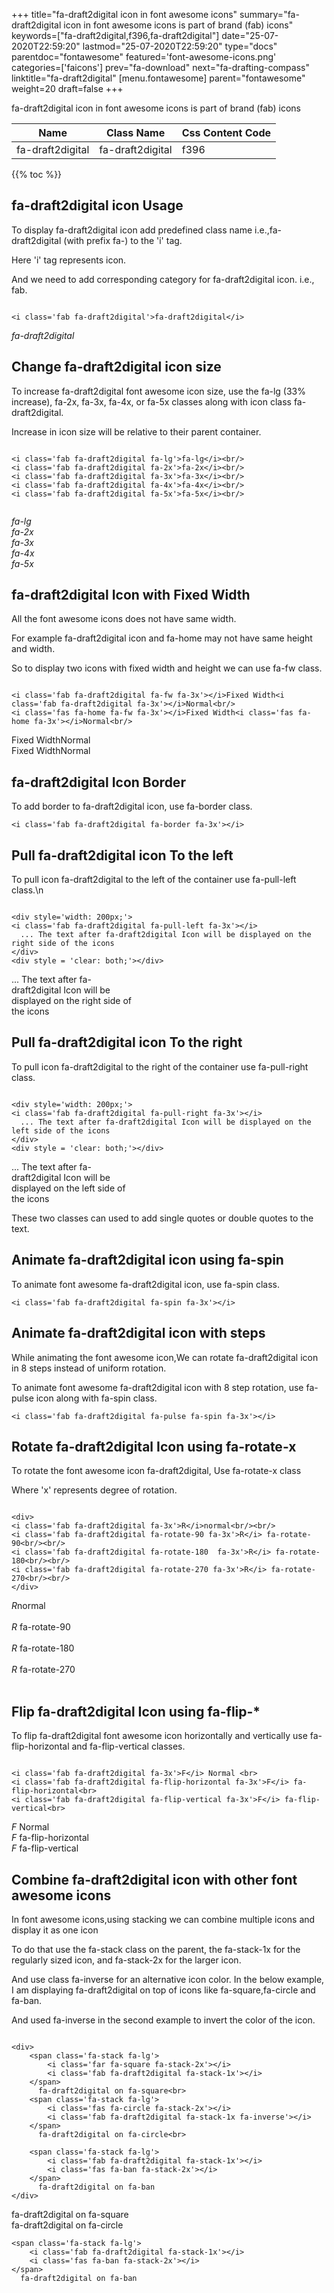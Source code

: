 +++
title="fa-draft2digital icon in font awesome icons"
summary="fa-draft2digital icon in font awesome icons is part of brand (fab) icons"
keywords=["fa-draft2digital,f396,fa-draft2digital"]
date="25-07-2020T22:59:20"
lastmod="25-07-2020T22:59:20"
type="docs"
parentdoc="fontawesome"
featured='font-awesome-icons.png'
categories=['faicons']
prev="fa-download"
next="fa-drafting-compass"
linktitle="fa-draft2digital"
[menu.fontawesome]
parent="fontawesome"
weight=20
draft=false
+++


fa-draft2digital icon in font awesome icons is part of brand (fab) icons

<div class='table-responsive'><table class='table'><thead><tr><th>Name</th><th>Class Name</th><th>Css Content Code</th></tr></thead><tbody><tr><td>fa-draft2digital</td><td>fa-draft2digital</td><td>f396</td></tr></tbody></table></div>


{{% toc %}}


## fa-draft2digital icon Usage

To display fa-draft2digital icon add predefined class name i.e.,fa-draft2digital (with prefix fa-) to the 'i' tag.

Here 'i' tag represents icon.

And we need to add corresponding category for fa-draft2digital icon. i.e., fab.


```

<i class='fab fa-draft2digital'>fa-draft2digital</i>
```

<i class='fab fa-draft2digital'>fa-draft2digital</i>




## Change fa-draft2digital icon size
To increase fa-draft2digital font awesome icon size, use the fa-lg (33% increase), fa-2x, fa-3x, fa-4x, or fa-5x classes along with icon class fa-draft2digital.

Increase in icon size will be relative to their parent container. 

```

<i class='fab fa-draft2digital fa-lg'>fa-lg</i><br/>
<i class='fab fa-draft2digital fa-2x'>fa-2x</i><br/>
<i class='fab fa-draft2digital fa-3x'>fa-3x</i><br/>
<i class='fab fa-draft2digital fa-4x'>fa-4x</i><br/>
<i class='fab fa-draft2digital fa-5x'>fa-5x</i><br/>
            
```

<i class='fab fa-draft2digital fa-lg'>fa-lg</i><br/>
<i class='fab fa-draft2digital fa-2x'>fa-2x</i><br/>
<i class='fab fa-draft2digital fa-3x'>fa-3x</i><br/>
<i class='fab fa-draft2digital fa-4x'>fa-4x</i><br/>
<i class='fab fa-draft2digital fa-5x'>fa-5x</i><br/>
            



## fa-draft2digital Icon with Fixed Width 

All the font awesome icons does not have same width.

For example fa-draft2digital icon and fa-home may not have same height and width.

So to display two icons with fixed width and height we can use fa-fw class.


```

<i class='fab fa-draft2digital fa-fw fa-3x'></i>Fixed Width<i class='fab fa-draft2digital fa-3x'></i>Normal<br/>
<i class='fas fa-home fa-fw fa-3x'></i>Fixed Width<i class='fas fa-home fa-3x'></i>Normal<br/>
```

<i class='fab fa-draft2digital fa-fw fa-3x'></i>Fixed Width<i class='fab fa-draft2digital fa-3x'></i>Normal<br/>
<i class='fas fa-home fa-fw fa-3x'></i>Fixed Width<i class='fas fa-home fa-3x'></i>Normal<br/>



## fa-draft2digital Icon Border 

To add border to fa-draft2digital icon, use fa-border class.


```
<i class='fab fa-draft2digital fa-border fa-3x'></i>

```
<i class='fab fa-draft2digital fa-border fa-3x'></i>





## Pull fa-draft2digital icon To the left

To pull icon fa-draft2digital to the left of the container use fa-pull-left class.\n

```

<div style='width: 200px;'>
<i class='fab fa-draft2digital fa-pull-left fa-3x'></i>
  ... The text after fa-draft2digital Icon will be displayed on the right side of the icons
</div>
<div style = 'clear: both;'></div>
```

<div style='width: 200px;'>
<i class='fab fa-draft2digital fa-pull-left fa-3x'></i>
  ... The text after fa-draft2digital Icon will be displayed on the right side of the icons
</div>
<div style = 'clear: both;'></div>




## Pull fa-draft2digital icon To the right
To pull icon fa-draft2digital to the right of the container use fa-pull-right class.

```

<div style='width: 200px;'>
<i class='fab fa-draft2digital fa-pull-right fa-3x'></i>
  ... The text after fa-draft2digital Icon will be displayed on the left side of the icons
</div>
<div style = 'clear: both;'></div>
```

<div style='width: 200px;'>
<i class='fab fa-draft2digital fa-pull-right fa-3x'></i>
  ... The text after fa-draft2digital Icon will be displayed on the left side of the icons
</div>
<div style = 'clear: both;'></div>

These two classes can used to add single quotes or double quotes to the text.


## Animate fa-draft2digital icon using fa-spin
To animate font awesome fa-draft2digital icon, use fa-spin class.

```
<i class='fab fa-draft2digital fa-spin fa-3x'></i>
```
<i class='fab fa-draft2digital fa-spin fa-3x'></i>




## Animate fa-draft2digital icon with steps
While animating the font awesome icon,We can rotate fa-draft2digital icon in 8 steps instead of uniform rotation.

To animate font awesome fa-draft2digital icon with 8 step rotation, use fa-pulse icon along with fa-spin class.


```
<i class='fab fa-draft2digital fa-pulse fa-spin fa-3x'></i>

```
<i class='fab fa-draft2digital fa-pulse fa-spin fa-3x'></i>





## Rotate fa-draft2digital Icon using fa-rotate-x
To rotate the font awesome icon fa-draft2digital, Use fa-rotate-x class

Where 'x' represents degree of rotation.


```

<div>
<i class='fab fa-draft2digital fa-3x'>R</i>normal<br/><br/>
<i class='fab fa-draft2digital fa-rotate-90 fa-3x'>R</i> fa-rotate-90<br/><br/> 
<i class='fab fa-draft2digital fa-rotate-180  fa-3x'>R</i> fa-rotate-180<br/><br/> 
<i class='fab fa-draft2digital fa-rotate-270 fa-3x'>R</i> fa-rotate-270<br/><br/>
</div>
```

<div>
<i class='fab fa-draft2digital fa-3x'>R</i>normal<br/><br/>
<i class='fab fa-draft2digital fa-rotate-90 fa-3x'>R</i> fa-rotate-90<br/><br/> 
<i class='fab fa-draft2digital fa-rotate-180  fa-3x'>R</i> fa-rotate-180<br/><br/> 
<i class='fab fa-draft2digital fa-rotate-270 fa-3x'>R</i> fa-rotate-270<br/><br/>
</div>




## Flip fa-draft2digital Icon using fa-flip-*
To flip fa-draft2digital font awesome icon horizontally and vertically use fa-flip-horizontal and fa-flip-vertical classes. 

```

<i class='fab fa-draft2digital fa-3x'>F</i> Normal <br>
<i class='fab fa-draft2digital fa-flip-horizontal fa-3x'>F</i> fa-flip-horizontal<br>
<i class='fab fa-draft2digital fa-flip-vertical fa-3x'>F</i> fa-flip-vertical<br>
```

<i class='fab fa-draft2digital fa-3x'>F</i> Normal <br>
<i class='fab fa-draft2digital fa-flip-horizontal fa-3x'>F</i> fa-flip-horizontal<br>
<i class='fab fa-draft2digital fa-flip-vertical fa-3x'>F</i> fa-flip-vertical<br>




## Combine fa-draft2digital icon with other font awesome icons
In font awesome icons,using stacking we can combine multiple icons and display it as one icon 

To do that use the fa-stack class on the parent, the fa-stack-1x for the regularly sized icon, and fa-stack-2x for the larger icon.

And use class fa-inverse for an alternative icon color. 
In the below example, I am displaying fa-draft2digital on top of icons like fa-square,fa-circle and fa-ban.

And used fa-inverse in the second example to invert the color of the icon.

```

<div>
    <span class='fa-stack fa-lg'>
        <i class='far fa-square fa-stack-2x'></i>
        <i class='fab fa-draft2digital fa-stack-1x'></i>
    </span>
      fa-draft2digital on fa-square<br>
    <span class='fa-stack fa-lg'>
        <i class='fas fa-circle fa-stack-2x'></i>
        <i class='fab fa-draft2digital fa-stack-1x fa-inverse'></i>
    </span>
      fa-draft2digital on fa-circle<br>

    <span class='fa-stack fa-lg'>
        <i class='fab fa-draft2digital fa-stack-1x'></i>
        <i class='fas fa-ban fa-stack-2x'></i>
    </span>
      fa-draft2digital on fa-ban
</div>
```

<div>
    <span class='fa-stack fa-lg'>
        <i class='far fa-square fa-stack-2x'></i>
        <i class='fab fa-draft2digital fa-stack-1x'></i>
    </span>
      fa-draft2digital on fa-square<br>
    <span class='fa-stack fa-lg'>
        <i class='fas fa-circle fa-stack-2x'></i>
        <i class='fab fa-draft2digital fa-stack-1x fa-inverse'></i>
    </span>
      fa-draft2digital on fa-circle<br>

    <span class='fa-stack fa-lg'>
        <i class='fab fa-draft2digital fa-stack-1x'></i>
        <i class='fas fa-ban fa-stack-2x'></i>
    </span>
      fa-draft2digital on fa-ban
</div>






